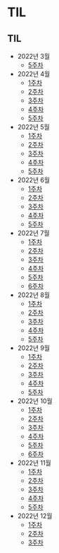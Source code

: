 # TIL

## TIL

- 2022년 3월
  - [5주차](https://github.com/Park-min-hyoung/TIL/blob/master/TIL/2022%EB%85%84%203%EC%9B%94/5%EC%A3%BC%EC%B0%A8.md)
- 2022년 4월
  - [1주차](https://github.com/Park-min-hyoung/TIL/blob/master/TIL/2022%EB%85%84%204%EC%9B%94/1%EC%A3%BC%EC%B0%A8.md)
  - [2주차](https://github.com/Park-min-hyoung/TIL/blob/master/TIL/2022%EB%85%84%204%EC%9B%94/2%EC%A3%BC%EC%B0%A8.md)
  - [3주차](https://github.com/Park-min-hyoung/TIL/blob/master/TIL/2022%EB%85%84%204%EC%9B%94/3%EC%A3%BC%EC%B0%A8.md)
  - [4주차](https://github.com/Park-min-hyoung/TIL/blob/master/TIL/2022%EB%85%84%204%EC%9B%94/4%EC%A3%BC%EC%B0%A8.md)
  - [5주차](https://github.com/Park-min-hyoung/TIL/blob/master/TIL/2022%EB%85%84%204%EC%9B%94/5%EC%A3%BC%EC%B0%A8.md)
- 2022년 5월
  - [1주차](https://github.com/Park-min-hyoung/TIL/blob/master/TIL/2022%EB%85%84%205%EC%9B%94/1%EC%A3%BC%EC%B0%A8.md)
  - [2주차](https://github.com/Park-min-hyoung/TIL/blob/master/TIL/2022%EB%85%84%205%EC%9B%94/2%EC%A3%BC%EC%B0%A8.md)
  - [3주차](https://github.com/Park-min-hyoung/TIL/blob/master/TIL/2022%EB%85%84%205%EC%9B%94/3%EC%A3%BC%EC%B0%A8.md)
  - [4주차](https://github.com/Park-min-hyoung/TIL/blob/master/TIL/2022%EB%85%84%205%EC%9B%94/4%EC%A3%BC%EC%B0%A8.md)
  - [5주차](https://github.com/Park-min-hyoung/TIL/blob/master/TIL/2022%EB%85%84%205%EC%9B%94/5%EC%A3%BC%EC%B0%A8.md)
- 2022년 6월
  - [1주차](https://github.com/Park-min-hyoung/TIL/blob/master/TIL/2022%EB%85%84%206%EC%9B%94/1%EC%A3%BC%EC%B0%A8.md)
  - [2주차](https://github.com/Park-min-hyoung/TIL/blob/master/TIL/2022%EB%85%84%206%EC%9B%94/2%EC%A3%BC%EC%B0%A8.md)
  - [3주차](https://github.com/Park-min-hyoung/TIL/blob/master/TIL/2022%EB%85%84%206%EC%9B%94/3%EC%A3%BC%EC%B0%A8.md)
  - [4주차](https://github.com/Park-min-hyoung/TIL/blob/master/TIL/2022%EB%85%84%206%EC%9B%94/4%EC%A3%BC%EC%B0%A8.md)
  - [5주차](https://github.com/Park-min-hyoung/TIL/blob/master/TIL/2022%EB%85%84%206%EC%9B%94/5%EC%A3%BC%EC%B0%A8.md)
- 2022년 7월
  - [1주차](https://github.com/Park-min-hyoung/TIL/blob/master/TIL/2022%EB%85%84%207%EC%9B%94/1%EC%A3%BC%EC%B0%A8.md)
  - [2주차](https://github.com/Park-min-hyoung/TIL/blob/master/TIL/2022%EB%85%84%207%EC%9B%94/2%EC%A3%BC%EC%B0%A8.md)
  - [3주차](https://github.com/Park-min-hyoung/TIL/blob/master/TIL/2022%EB%85%84%207%EC%9B%94/3%EC%A3%BC%EC%B0%A8.md)
  - [4주차](https://github.com/Park-min-hyoung/TIL/blob/master/TIL/2022%EB%85%84%207%EC%9B%94/4%EC%A3%BC%EC%B0%A8.md)
  - [5주차](https://github.com/Park-min-hyoung/TIL/blob/master/TIL/2022%EB%85%84%207%EC%9B%94/5%EC%A3%BC%EC%B0%A8.md)
  - [6주차](https://github.com/Park-min-hyoung/TIL/blob/master/TIL/2022%EB%85%84%207%EC%9B%94/6%EC%A3%BC%EC%B0%A8.md)
- 2022년 8월
  - [1주차](https://github.com/Park-min-hyoung/TIL/blob/master/TIL/2022%EB%85%84%208%EC%9B%94/1%EC%A3%BC%EC%B0%A8.md)
  - [2주차](https://github.com/Park-min-hyoung/TIL/blob/master/TIL/2022%EB%85%84%208%EC%9B%94/2%EC%A3%BC%EC%B0%A8.md)
  - [3주차](https://github.com/Park-min-hyoung/TIL/blob/master/TIL/2022%EB%85%84%208%EC%9B%94/3%EC%A3%BC%EC%B0%A8.md)
  - [4주차](https://github.com/Park-min-hyoung/TIL/blob/master/TIL/2022%EB%85%84%208%EC%9B%94/4%EC%A3%BC%EC%B0%A8.md)
  - [5주차](https://github.com/Park-min-hyoung/TIL/blob/master/TIL/2022%EB%85%84%208%EC%9B%94/5%EC%A3%BC%EC%B0%A8.md)
- 2022년 9월
  - [1주차](https://github.com/Park-min-hyoung/TIL/blob/master/TIL/2022%EB%85%84%209%EC%9B%94/1%EC%A3%BC%EC%B0%A8.md)
  - [2주차](https://github.com/Park-min-hyoung/TIL/blob/master/TIL/2022%EB%85%84%209%EC%9B%94/2%EC%A3%BC%EC%B0%A8.md)
  - [3주차](https://github.com/Park-min-hyoung/TIL/blob/master/TIL/2022%EB%85%84%209%EC%9B%94/3%EC%A3%BC%EC%B0%A8.md)
  - [4주차](https://github.com/Park-min-hyoung/TIL/blob/master/TIL/2022%EB%85%84%209%EC%9B%94/4%EC%A3%BC%EC%B0%A8.md)
  - [5주차](https://github.com/Park-min-hyoung/TIL/blob/master/TIL/2022%EB%85%84%209%EC%9B%94/5%EC%A3%BC%EC%B0%A8.md)
- 2022년 10월
  - [1주차](https://github.com/Park-min-hyoung/TIL/blob/master/TIL/2022%EB%85%84%2010%EC%9B%94/1%EC%A3%BC%EC%B0%A8.md)
  - [2주차](https://github.com/Park-min-hyoung/TIL/blob/master/TIL/2022%EB%85%84%2010%EC%9B%94/2%EC%A3%BC%EC%B0%A8.md)
  - [3주차](https://github.com/Park-min-hyoung/TIL/blob/master/TIL/2022%EB%85%84%2010%EC%9B%94/3%EC%A3%BC%EC%B0%A8.md)
  - [4주차](https://github.com/Park-min-hyoung/TIL/blob/master/TIL/2022%EB%85%84%2010%EC%9B%94/4%EC%A3%BC%EC%B0%A8.md)
  - [5주차](https://github.com/Park-min-hyoung/TIL/blob/master/TIL/2022%EB%85%84%2010%EC%9B%94/5%EC%A3%BC%EC%B0%A8.md)
  - [6주차](https://github.com/Park-min-hyoung/TIL/blob/master/TIL/2022%EB%85%84%2010%EC%9B%94/6%EC%A3%BC%EC%B0%A8.md)
- 2022년 11월
  - [1주차](https://github.com/Park-min-hyoung/TIL/blob/master/TIL/2022%EB%85%84%2011%EC%9B%94/1%EC%A3%BC%EC%B0%A8.md)
  - [2주차](https://github.com/Park-min-hyoung/TIL/blob/master/TIL/2022%EB%85%84%2011%EC%9B%94/2%EC%A3%BC%EC%B0%A8.md)
  - [3주차](https://github.com/Park-min-hyoung/TIL/blob/master/TIL/2022%EB%85%84%2011%EC%9B%94/3%EC%A3%BC%EC%B0%A8.md)
  - [4주차](https://github.com/Park-min-hyoung/TIL/blob/master/TIL/2022%EB%85%84%2011%EC%9B%94/4%EC%A3%BC%EC%B0%A8.md)
  - [5주차](https://github.com/Park-min-hyoung/TIL/blob/master/TIL/2022%EB%85%84%2011%EC%9B%94/5%EC%A3%BC%EC%B0%A8.md)
- 2022년 12월
  - [1주차](https://github.com/Park-min-hyoung/TIL/blob/master/TIL/2022%EB%85%84%2012%EC%9B%94/1%EC%A3%BC%EC%B0%A8.md)
  - [2주차](https://github.com/Park-min-hyoung/TIL/blob/main/TIL/2022%EB%85%84%2012%EC%9B%94/2%EC%A3%BC%EC%B0%A8.md)
  - [3주차](https://github.com/Park-min-hyoung/TIL/blob/main/TIL/2022%EB%85%84%2012%EC%9B%94/3%EC%A3%BC%EC%B0%A8.md)
